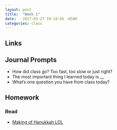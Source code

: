 ```yaml
---
layout: post
title:  "Week 1"
date:   2017-03-27 19:10:45 -0500
categories: class
---
```


## Links

## Journal Prompts

* How did class go? Too fast, too slow or just right?
* The most important thing I learned today is __
* What’s one question you have from class today?

## Homework

### Read

* [Making of Hanukkah LOL](https://medium.com/the-mystery-league/the-making-of-hanukkah-lol-the-biggest-collaborative-puzzle-room-ever-part-1-d8de1080ad51#.ncsi61mtd)
